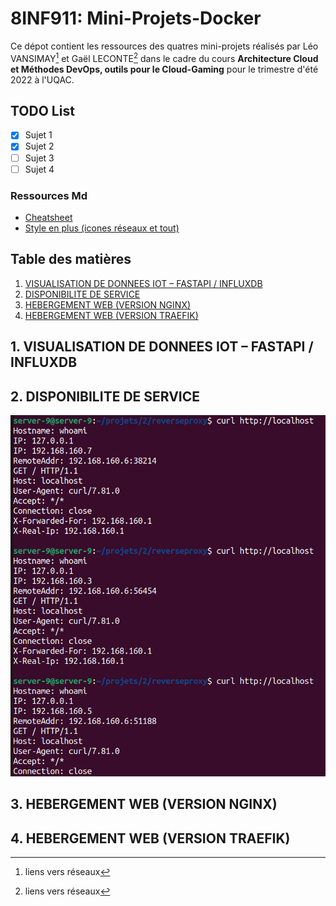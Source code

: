 # 8INF911: Mini-Projets-Docker

Ce dépot contient les ressources des quatres mini-projets réalisés par Léo VANSIMAY[^1] et Gaël LECONTE[^2] dans le cadre du cours **Architecture Cloud et Méthodes DevOps, outils pour le Cloud-Gaming** pour le trimestre d'été 2022 à l'UQAC.

[^1]: liens vers réseaux
[^2]: liens vers réseaux


## TODO List

- [x] Sujet 1
- [x] Sujet 2
- [ ] Sujet 3
- [ ] Sujet 4

### Ressources Md
- [Cheatsheet](https://www.markdownguide.org/cheat-sheet/)
- [Style en plus (icones réseaux et tout)](https://yushi95.medium.com/how-to-create-a-beautiful-readme-for-your-github-profile-36957caa711c)

## Table des matières

1. [VISUALISATION DE DONNEES IOT – FASTAPI / INFLUXDB](#1-visualisation-de-donnees-iot-–-fastapi--influxdb)
2. [DISPONIBILITE DE SERVICE](#2-disponibilite-de-service)
3. [HEBERGEMENT WEB (VERSION NGINX)](#3-hebergement-web-version-nginx)
4. [HEBERGEMENT WEB (VERSION TRAEFIK)](#4-hebergement-web-version-traefik)

## 1. VISUALISATION DE DONNEES IOT – FASTAPI / INFLUXDB

## 2. DISPONIBILITE DE SERVICE

![démo_rev_proxy](./test_mini_proj_2.png)

## 3. HEBERGEMENT WEB (VERSION NGINX)

## 4. HEBERGEMENT WEB (VERSION TRAEFIK)
